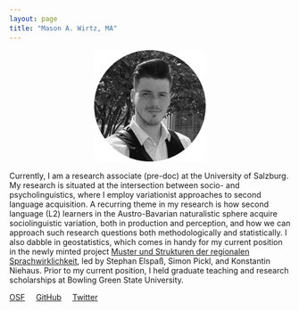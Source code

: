 ```yaml
---
layout: page
title: "Mason A. Wirtz, MA"
---
```


<p align="center">
  <img width="200" height="200" src="/images/HomePhoto.png" />
</p>


Currently, I am a research associate (pre-doc) at the University of Salzburg. My research is situated at the intersection between socio- and psycholinguistics, where I employ variationist approaches to second language acquisition. A recurring theme in my research is how second language (L2) learners in the Austro-Bavarian naturalistic sphere acquire sociolinguistic variation, both in production and perception, and how we can approach such research questions both methodologically and statistically. I also dabble in geostatistics, which comes in handy for my current position in the newly minted project [Muster und Strukturen der regionalen Sprachwirklichkeit](https://www.plus.ac.at/germanistik/forschung/muster-und-strukturen-der-regionalen-sprachwirklichkeit/), led by Stephan Elspaß, Simon Pickl, and Konstantin Niehaus. Prior to my current position, I held graduate teaching and research scholarships at Bowling Green State University.


[OSF](https://osf.io/gn4m7/)  &nbsp; &nbsp; [GitHub](https://github.com/MasonWirtz)  &nbsp; &nbsp; [Twitter](https://mobile.twitter.com/WirtzMason)

